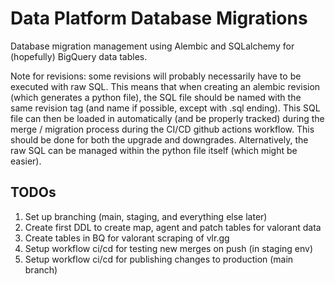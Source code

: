 # Data Platform Database Migrations

Database migration management using Alembic and SQLalchemy for (hopefully) BigQuery data tables.

Note for revisions: some revisions will probably necessarily have to be executed with raw SQL. This
means that when creating an alembic revision (which generates a python file), the SQL file should
be named with the same revision tag (and name if possible, except with .sql ending). This SQL file
can then be loaded in automatically (and be properly tracked) during the merge / migration process
during the CI/CD github actions workflow. This should be done for both the upgrade and downgrades.
Alternatively, the raw SQL can be managed within the python file itself (which might be easier).


## TODOs

1. Set up branching (main, staging, and everything else later)
2. Create first DDL to create map, agent and patch tables for valorant data
3. Create tables in BQ for valorant scraping of vlr.gg
4. Setup workflow ci/cd for testing new merges on push (in staging env)
5. Setup workflow ci/cd for publishing changes to production (main branch)
